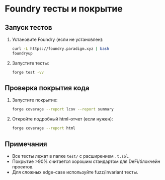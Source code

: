 # Foundry тесты и покрытие

## Запуск тестов

1. Установите Foundry (если не установлен):
   ```sh
   curl -L https://foundry.paradigm.xyz | bash
   foundryup
   ```
2. Запустите тесты:
   ```sh
   forge test -vv
   ```

## Проверка покрытия кода

1. Запустите покрытие:
   ```sh
   forge coverage --report lcov --report summary
   ```
2. Откройте подробный html-отчет (если нужен):
   ```sh
   forge coverage --report html
   ```

## Примечания
- Все тесты лежат в папке `test/` с расширением `.t.sol`.
- Покрытие >90% считается хорошим стандартом для DeFi/блокчейн проектов.
- Для сложных edge-case используйте fuzz/invariant тесты. 